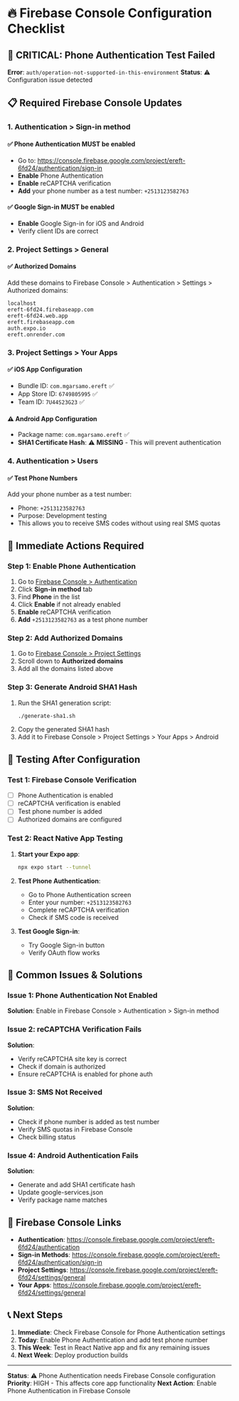 # 🔥 Firebase Console Configuration Checklist

## 🚨 **CRITICAL: Phone Authentication Test Failed**

**Error**: `auth/operation-not-supported-in-this-environment`
**Status**: ⚠️ Configuration issue detected

## 📋 **Required Firebase Console Updates**

### 1. **Authentication > Sign-in method**

#### ✅ **Phone Authentication MUST be enabled**
- Go to: https://console.firebase.google.com/project/ereft-6fd24/authentication/sign-in
- **Enable** Phone Authentication
- **Enable** reCAPTCHA verification
- **Add** your phone number as a test number: `+2513123582763`

#### ✅ **Google Sign-in MUST be enabled**
- **Enable** Google Sign-in for iOS and Android
- Verify client IDs are correct

### 2. **Project Settings > General**

#### ✅ **Authorized Domains**
Add these domains to Firebase Console > Authentication > Settings > Authorized domains:
```
localhost
ereft-6fd24.firebaseapp.com
ereft-6fd24.web.app
ereft.firebaseapp.com
auth.expo.io
ereft.onrender.com
```

### 3. **Project Settings > Your Apps**

#### ✅ **iOS App Configuration**
- Bundle ID: `com.mgarsamo.ereft` ✅
- App Store ID: `6749805995` ✅
- Team ID: `7U44S23G23` ✅

#### ⚠️ **Android App Configuration**
- Package name: `com.mgarsamo.ereft` ✅
- **SHA1 Certificate Hash**: ⚠️ **MISSING** - This will prevent authentication

### 4. **Authentication > Users**

#### ✅ **Test Phone Numbers**
Add your phone number as a test number:
- Phone: `+2513123582763`
- Purpose: Development testing
- This allows you to receive SMS codes without using real SMS quotas

## 🔧 **Immediate Actions Required**

### **Step 1: Enable Phone Authentication**
1. Go to [Firebase Console > Authentication](https://console.firebase.google.com/project/ereft-6fd24/authentication)
2. Click **Sign-in method** tab
3. Find **Phone** in the list
4. Click **Enable** if not already enabled
5. **Enable** reCAPTCHA verification
6. **Add** `+2513123582763` as a test phone number

### **Step 2: Add Authorized Domains**
1. Go to [Firebase Console > Project Settings](https://console.firebase.google.com/project/ereft-6fd24/settings/general)
2. Scroll down to **Authorized domains**
3. Add all the domains listed above

### **Step 3: Generate Android SHA1 Hash**
1. Run the SHA1 generation script:
   ```bash
   ./generate-sha1.sh
   ```
2. Copy the generated SHA1 hash
3. Add it to Firebase Console > Project Settings > Your Apps > Android

## 🧪 **Testing After Configuration**

### **Test 1: Firebase Console Verification**
- [ ] Phone Authentication is enabled
- [ ] reCAPTCHA verification is enabled
- [ ] Test phone number is added
- [ ] Authorized domains are configured

### **Test 2: React Native App Testing**
1. **Start your Expo app**:
   ```bash
   npx expo start --tunnel
   ```

2. **Test Phone Authentication**:
   - Go to Phone Authentication screen
   - Enter your number: `+2513123582763`
   - Complete reCAPTCHA verification
   - Check if SMS code is received

3. **Test Google Sign-in**:
   - Try Google Sign-in button
   - Verify OAuth flow works

## 🚨 **Common Issues & Solutions**

### **Issue 1: Phone Authentication Not Enabled**
**Solution**: Enable in Firebase Console > Authentication > Sign-in method

### **Issue 2: reCAPTCHA Verification Fails**
**Solution**: 
- Verify reCAPTCHA site key is correct
- Check if domain is authorized
- Ensure reCAPTCHA is enabled for phone auth

### **Issue 3: SMS Not Received**
**Solution**:
- Check if phone number is added as test number
- Verify SMS quotas in Firebase Console
- Check billing status

### **Issue 4: Android Authentication Fails**
**Solution**:
- Generate and add SHA1 certificate hash
- Update google-services.json
- Verify package name matches

## 🔗 **Firebase Console Links**

- **Authentication**: https://console.firebase.google.com/project/ereft-6fd24/authentication
- **Sign-in Methods**: https://console.firebase.google.com/project/ereft-6fd24/authentication/sign-in
- **Project Settings**: https://console.firebase.google.com/project/ereft-6fd24/settings/general
- **Your Apps**: https://console.firebase.google.com/project/ereft-6fd24/settings/general

## 📞 **Next Steps**

1. **Immediate**: Check Firebase Console for Phone Authentication settings
2. **Today**: Enable Phone Authentication and add test phone number
3. **This Week**: Test in React Native app and fix any remaining issues
4. **Next Week**: Deploy production builds

---

**Status**: ⚠️ Phone Authentication needs Firebase Console configuration
**Priority**: HIGH - This affects core app functionality
**Next Action**: Enable Phone Authentication in Firebase Console
